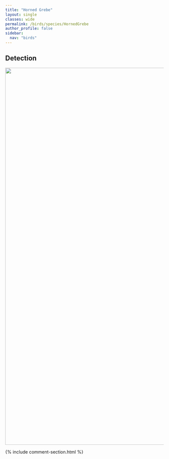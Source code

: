 ```yaml
---
title: "Horned Grebe"
layout: single
classes: wide
permalink: /birds/species/HornedGrebe
author_profile: false
sidebar:
  nav: "birds"
---
```


<h2>Detection</h2>

<a href="https://drive.google.com/uc?export=view&id=1fyyddmVLrrdAliCAjkH_jTG1waJD_-fq">
<img src="https://drive.google.com/uc?export=view&id=1fyyddmVLrrdAliCAjkH_jTG1waJD_-fq" height = "1200" width = "800">
</a>

{% include comment-section.html %}
